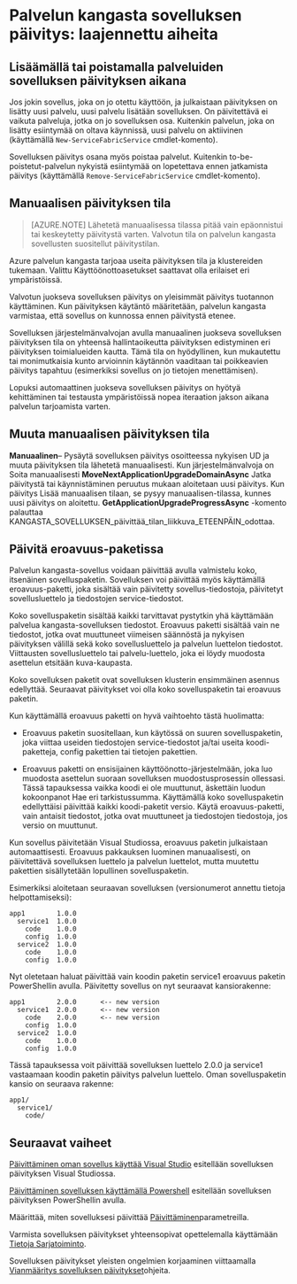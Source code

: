 <properties
   pageTitle="Sovelluksen päivitys: laajennettu aiheet | Microsoft Azure"
   description="Tässä artikkelissa käsitellään joitakin palvelun kangasta-sovelluksen päivittäminen liittyviä lisäohjeita."
   services="service-fabric"
   documentationCenter=".net"
   authors="mani-ramaswamy"
   manager="timlt"
   editor=""/>

<tags
   ms.service="service-fabric"
   ms.devlang="dotnet"
   ms.topic="article"
   ms.tgt_pltfrm="NA"
   ms.workload="NA"
   ms.date="09/14/2016"
   ms.author="subramar"/>

# <a name="service-fabric-application-upgrade-advanced-topics"></a>Palvelun kangasta sovelluksen päivitys: laajennettu aiheita

## <a name="adding-or-removing-services-during-an-application-upgrade"></a>Lisäämällä tai poistamalla palveluiden sovelluksen päivityksen aikana

Jos jokin sovellus, joka on jo otettu käyttöön, ja julkaistaan päivityksen on lisätty uusi palvelu, uusi palvelu lisätään sovelluksen.  On päivitettävä ei vaikuta palveluja, jotka on jo sovelluksen osa. Kuitenkin palvelun, joka on lisätty esiintymää on oltava käynnissä, uusi palvelu on aktiivinen (käyttämällä `New-ServiceFabricService` cmdlet-komento).

Sovelluksen päivitys osana myös poistaa palvelut. Kuitenkin to-be-poistetut-palvelun nykyistä esiintymää on lopetettava ennen jatkamista päivitys (käyttämällä `Remove-ServiceFabricService` cmdlet-komento). 

## <a name="manual-upgrade-mode"></a>Manuaalisen päivityksen tila

> [AZURE.NOTE]  Lähetetä manuaalisessa tilassa pitää vain epäonnistui tai keskeytetty päivitystä varten. Valvotun tila on palvelun kangasta sovellusten suositellut päivitystilan.

Azure palvelun kangasta tarjoaa useita päivityksen tila ja klustereiden tukemaan. Valittu Käyttöönottoasetukset saattavat olla erilaiset eri ympäristöissä.

Valvotun juokseva sovelluksen päivitys on yleisimmät päivitys tuotannon käyttäminen. Kun päivityksen käytäntö määritetään, palvelun kangasta varmistaa, että sovellus on kunnossa ennen päivitystä etenee.

 Sovelluksen järjestelmänvalvojan avulla manuaalinen juokseva sovelluksen päivityksen tila on yhteensä hallintaoikeutta päivityksen edistyminen eri päivityksen toimialueiden kautta. Tämä tila on hyödyllinen, kun mukautettu tai monimutkaisia kunto arvioinnin käytännön vaaditaan tai poikkeavien päivitys tapahtuu (esimerkiksi sovellus on jo tietojen menettämisen).

Lopuksi automaattinen juokseva sovelluksen päivitys on hyötyä kehittäminen tai testausta ympäristöissä nopea iteraation jakson aikana palvelun tarjoamista varten.

## <a name="change-to-manual-upgrade-mode"></a>Muuta manuaalisen päivityksen tila
**Manuaalinen**– Pysäytä sovelluksen päivitys osoitteessa nykyisen UD ja muuta päivityksen tila lähetetä manuaalisesti. Kun järjestelmänvalvoja on Soita manuaalisesti **MoveNextApplicationUpgradeDomainAsync** Jatka päivitystä tai käynnistäminen peruutus mukaan aloitetaan uusi päivitys. Kun päivitys Lisää manuaalisen tilaan, se pysyy manuaalisen-tilassa, kunnes uusi päivitys on aloitettu. **GetApplicationUpgradeProgressAsync** -komento palauttaa KANGASTA\_SOVELLUKSEN\_päivittää\_tilan\_liikkuva\_ETEENPÄIN\_odottaa.

## <a name="upgrade-with-a-diff-package"></a>Päivitä eroavuus-paketissa

Palvelun kangasta-sovellus voidaan päivittää avulla valmistelu koko, itsenäinen sovelluspaketin. Sovelluksen voi päivittää myös käyttämällä eroavuus-paketti, joka sisältää vain päivitetty sovellus-tiedostoja, päivitetyt sovellusluettelo ja tiedostojen service-tiedostot.

Koko sovelluspaketin sisältää kaikki tarvittavat pystytkin yhä käyttämään palvelua kangasta-sovelluksen tiedostot. Eroavuus paketti sisältää vain ne tiedostot, jotka ovat muuttuneet viimeisen säännöstä ja nykyisen päivityksen välillä sekä koko sovellusluettelo ja palvelun luettelon tiedostot. Viittausten sovellusluettelo tai palvelu-luettelo, joka ei löydy muodosta asettelun etsitään kuva-kaupasta.

Koko sovelluksen paketit ovat sovelluksen klusterin ensimmäinen asennus edellyttää. Seuraavat päivitykset voi olla koko sovelluspaketin tai eroavuus paketin.

Kun käyttämällä eroavuus paketti on hyvä vaihtoehto tästä huolimatta:

* Eroavuus paketin suositellaan, kun käytössä on suuren sovelluspaketin, joka viittaa useiden tiedostojen service-tiedostot ja/tai useita koodi-paketteja, config pakettien tai tietojen pakettien.

* Eroavuus paketti on ensisijainen käyttöönotto-järjestelmään, joka luo muodosta asettelun suoraan sovelluksen muodostusprosessin ollessasi. Tässä tapauksessa vaikka koodi ei ole muuttunut, äskettäin luodun kokoonpanot Hae eri tarkistussumma. Käyttämällä koko sovelluspaketin edellyttäisi päivittää kaikki koodi-paketit versio. Käytä eroavuus-paketti, vain antaisit tiedostot, jotka ovat muuttuneet ja tiedostojen tiedostoja, jos versio on muuttunut.

Kun sovellus päivitetään Visual Studiossa, eroavuus paketin julkaistaan automaattisesti. Eroavuus pakkauksen luominen manuaalisesti, on päivitettävä sovelluksen luettelo ja palvelun luettelot, mutta muutettu pakettien sisällytetään lopullinen sovelluspaketin. 

Esimerkiksi aloitetaan seuraavan sovelluksen (versionumerot annettu tietoja helpottamiseksi):

```text
app1        1.0.0
  service1  1.0.0
    code    1.0.0
    config  1.0.0
  service2  1.0.0
    code    1.0.0
    config  1.0.0
```

Nyt oletetaan haluat päivittää vain koodin paketin service1 eroavuus paketin PowerShellin avulla. Päivitetty sovellus on nyt seuraavat kansiorakenne:

```text
app1        2.0.0      <-- new version
  service1  2.0.0      <-- new version
    code    2.0.0      <-- new version
    config  1.0.0
  service2  1.0.0
    code    1.0.0
    config  1.0.0
```

Tässä tapauksessa voit päivittää sovelluksen luettelo 2.0.0 ja service1 vastaamaan koodin paketin päivitys palvelun luettelo. Oman sovelluspaketin kansio on seuraava rakenne:

```text
app1/
  service1/
    code/
```

## <a name="next-steps"></a>Seuraavat vaiheet

[Päivittäminen oman sovellus käyttää Visual Studio](service-fabric-application-upgrade-tutorial.md) esitellään sovelluksen päivityksen Visual Studiossa.

[Päivittäminen sovelluksen käyttämällä Powershell](service-fabric-application-upgrade-tutorial-powershell.md) esitellään sovelluksen päivityksen PowerShellin avulla.

Määrittää, miten sovelluksesi päivittää [Päivittäminen](service-fabric-application-upgrade-parameters.md)parametreilla.

Varmista sovelluksen päivitykset yhteensopivat opettelemalla käyttämään [Tietoja Sarjatoiminto](service-fabric-application-upgrade-data-serialization.md).

Sovelluksen päivitykset yleisten ongelmien korjaaminen viittaamalla [Vianmääritys sovelluksen päivitykset](service-fabric-application-upgrade-troubleshooting.md)ohjeita.
 
